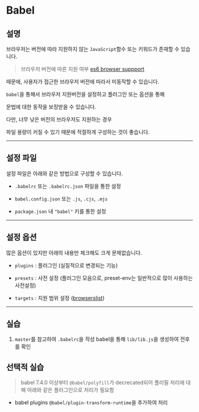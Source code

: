 # Babel

## 설명

브라우저는 버전에 따라 지원하지 않는 `JavaScript`함수 또는 키워드가 존재할 수 있습니다.

> 브라우저 버전에 따른 지원 여부 [es6 browser suppport](https://kangax.github.io/compat-table/es6/)

때문에, 사용자가 접근한 브라우저 버전에 따라서 미동작할 수 있습니다.

`babel`을 통해서 브라우저 지원버전을 설정하고 플러그인 또는 옵션을 통해

문법에 대한 동작을 보장받을 수 있습니다.

다만, 너무 낮은 버전의 브라우저도 지원하는 경우

파일 용량이 커질 수 있기 때문에 적절하게 구성하는 것이 좋습니다.

---

## 설정 파일

설정 파일은 아래와 같은 방법으로 구성할 수 있습니다.

- `.babelrc` 또는 `.babelrc.json` 파일을 통한 설정

- `babel.config.json` 또는 `.js`, `.cjs`, `.mjs`

- `package.json` 내 `"babel"` 키를 통한 설정

---

## 설정 옵션

많은 옵션이 있지만 아래의 내용만 체크해도 크게 문제없습니다.

- `plugins` : 플러그인 (실질적으로 변경되는 기능)

- `presets` : 사전 설정 (플러그인 모음으로, preset-env는 일반적으로 많이 사용하는 사전설정)

- `targets` : 지원 범위 설정 ([browserslist](https://github.com/browserslist/browserslist))

---

## 실습

1. `master`를 참고하여 `.babelrc`을 작성 babel을 통해 `lib/lib.js`을 생성하여 전후를 확인

## 선택적 실습

> babel 7.4.0 이상부터 `@babel/polyfill`가 decrecated되어 폴리필 처리에 대해 아래와 같은 플러그인으로 처리가 필요함

- babel plugins `@babel/plugin-transform-runtime`을 추가하여 처리
